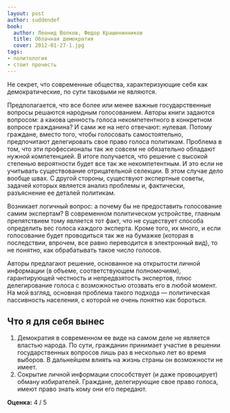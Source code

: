 ```yaml
---
layout: post
author: suddendef
book:
  author: Леонид Волков, Федор Крашенинников
  title: Облачная демократия
  cover: 2012-01-27-1.jpg
tags:
- политология
- стоит прочесть
---
```


Не секрет, что современные общества, характеризующие себя как демократические, по сути таковыми не являются.

Предполагается, что все более или менее важные государственные вопросы решаются народным голосованием. Авторы книги задаются вопросом: а какова ценность голоса некомпетентного в конкретном вопросе гражданина? И сами же на него отвечают: нулевая. Потому граждане, вместо того, чтобы голосовать самостоятельно, предпочитают делегировать свое право голоса политикам. Проблема в том, что эти профессионалы так же совсем не обязательно обладают нужной компетенцией. В итоге получается, что решение с высокой степенью вероятности будет все так же некомпетентным. И это если не учитывать существование отрицательной селекции. В этом случае дело вообще швах. С другой стороны, существуют экспертные советы, задачей которых является анализ проблемы и, фактически, разъяснение ее деталей политикам.

Возникает логичный вопрос: а почему бы не предоставить голосование самим экспертам? В современном политическом устройстве, главным препятствием тому является тот факт, что не существует способа определить вес голоса каждого эксперта. Кроме того, их много, и если голосование будет проводиться так же на бумажке (которая в последствии, впрочем, все равно переводится в электронный вид), то не понятно, как обрабатывать такое число голосов.

Авторы предлагают решение, основанное на открытости личной информации (в объеме, соответствующем полномочиям), гарантирующей честность и непредвзятость экспертов, плюс делегирование голоса с возможностью отозвать его в любой момент. На мой взгляд, основная проблема такого подхода — политическая пассивность населения, с которой не очень понятно как бороться.

## Что я для себя вынес

1. Демократия в современном ее виде на самом деле не является властью народа. По сути, гражданин принимает участие в решении государственных вопросов лишь раз в несколько лет во время выборов. В дальнейшем влиять на жизнь страны он возможности не имеет.
2. Сокрытие личной информации способствует (и даже провоцирует) обману избирателей. Граждане, делегирующие свое право голоса, имеют право знать кому они его передают.

**Оценка:** 4 / 5
